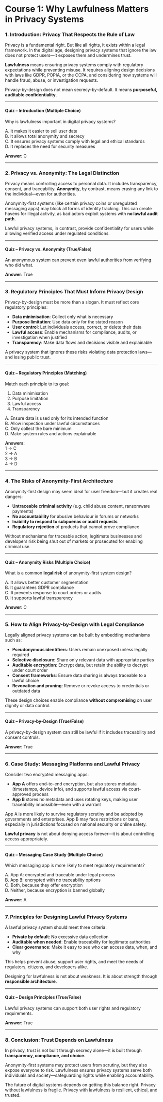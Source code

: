 # Course 1: Why Lawfulness Matters in Privacy Systems

### 1. Introduction: Privacy That Respects the Rule of Law

Privacy is a fundamental right. But like all rights, it exists within a legal framework. In the digital age, designing privacy systems that ignore the law does not protect users—it exposes them and undermines trust.

**Lawfulness** means ensuring privacy systems comply with regulatory expectations while preventing misuse. It requires aligning design decisions with laws like GDPR, POPIA, or the CCPA, and considering how systems will handle fraud, abuse, or investigation requests.

Privacy-by-design does not mean secrecy-by-default. It means **purposeful, auditable confidentiality**.

***

#### **Quiz – Introduction (Multiple Choice)**

Why is lawfulness important in digital privacy systems?

A. It makes it easier to sell user data\
B. It allows total anonymity and secrecy\
C. It ensures privacy systems comply with legal and ethical standards\
D. It replaces the need for security measures

**Answer**: C

***

### 2. Privacy vs. Anonymity: The Legal Distinction

Privacy means controlling access to personal data. It includes transparency, consent, and traceability. **Anonymity**, by contrast, means erasing any link to the individual—even for authorities.

Anonymity-first systems (like certain privacy coins or unregulated messaging apps) may block all forms of identity tracking. This can create havens for illegal activity, as bad actors exploit systems with **no lawful audit path**.

Lawful privacy systems, in contrast, provide confidentiality for users while allowing verified access under regulated conditions.

***

#### **Quiz – Privacy vs. Anonymity (True/False)**

An anonymous system can prevent even lawful authorities from verifying who did what.

**Answer**: True

***

### 3. Regulatory Principles That Must Inform Privacy Design

Privacy-by-design must be more than a slogan. It must reflect core regulatory principles:

* **Data minimisation**: Collect only what is necessary
* **Purpose limitation**: Use data only for the stated reason
* **User control**: Let individuals access, correct, or delete their data
* **Lawful access**: Enable mechanisms for compliance, audits, or investigation when justified
* **Transparency**: Make data flows and decisions visible and explainable

A privacy system that ignores these risks violating data protection laws—and losing public trust.

***

#### **Quiz – Regulatory Principles (Matching)**

Match each principle to its goal:

1. Data minimisation
2. Purpose limitation
3. Lawful access
4. Transparency

A. Ensure data is used only for its intended function\
B. Allow inspection under lawful circumstances\
C. Only collect the bare minimum\
D. Make system rules and actions explainable

**Answers**:\
1 → C\
2 → A\
3 → B\
4 → D

***

### 4. The Risks of Anonymity-First Architecture

Anonymity-first design may seem ideal for user freedom—but it creates real dangers:

* **Untraceable criminal activity** (e.g. child abuse content, ransomware payments)
* **No accountability** for abusive behaviour in forums or networks
* **Inability to respond to subpoenas or audit requests**
* **Regulatory rejection** of products that cannot prove compliance

Without mechanisms for traceable action, legitimate businesses and developers risk being shut out of markets or prosecuted for enabling criminal use.

***

#### **Quiz – Anonymity Risks (Multiple Choice)**

What is a common **legal risk** of anonymity-first system design?

A. It allows better customer segmentation\
B. It guarantees GDPR compliance\
C. It prevents response to court orders or audits\
D. It supports lawful transparency

**Answer**: C

***

### 5. How to Align Privacy-by-Design with Legal Compliance

Legally aligned privacy systems can be built by embedding mechanisms such as:

* **Pseudonymous identifiers**: Users remain unexposed unless legally required
* **Selective disclosure**: Share only relevant data with appropriate parties
* **Auditable encryption**: Encrypt data, but retain the ability to decrypt under court order
* **Consent frameworks**: Ensure data sharing is always traceable to a lawful choice
* **Revocation and pruning**: Remove or revoke access to credentials or outdated data

These design choices enable compliance **without compromising** on user dignity or data control.

***

#### **Quiz – Privacy-by-Design (True/False)**

A privacy-by-design system can still be lawful if it includes traceability and consent controls.

**Answer**: True

***

### 6. Case Study: Messaging Platforms and Lawful Privacy

Consider two encrypted messaging apps:

* **App A** offers end-to-end encryption, but also stores metadata (timestamps, device info), and supports lawful access via court-approved process
* **App B** stores no metadata and uses rotating keys, making user traceability impossible—even with a warrant

App A is more likely to survive regulatory scrutiny and be adopted by governments and enterprises. App B may face restrictions or bans, especially in jurisdictions focused on national security or online safety.

**Lawful privacy** is not about denying access forever—it is about controlling access appropriately.

***

#### **Quiz – Messaging Case Study (Multiple Choice)**

Which messaging app is more likely to meet regulatory requirements?

A. App A: encrypted and traceable under legal process\
B. App B: encrypted with no traceability options\
C. Both, because they offer encryption\
D. Neither, because encryption is banned globally

**Answer**: A

***

### 7. Principles for Designing Lawful Privacy Systems

A lawful privacy system should meet three criteria:

* **Private by default**: No excessive data collection
* **Auditable when needed**: Enable traceability for legitimate authorities
* **Clear governance**: Make it easy to see who can access data, when, and why

This helps prevent abuse, support user rights, and meet the needs of regulators, citizens, and developers alike.

Designing for lawfulness is not about weakness. It is about strength through **responsible architecture**.

***

#### **Quiz – Design Principles (True/False)**

Lawful privacy systems can support both user rights and regulatory requirements.

**Answer**: True

***

### 8. Conclusion: Trust Depends on Lawfulness

In privacy, trust is not built through secrecy alone—it is built through **transparency, compliance, and choice**.

Anonymity-first systems may protect users from scrutiny, but they also expose everyone to risk. Lawfulness ensures privacy systems serve both individuals and society—safeguarding rights while enabling accountability.

The future of digital systems depends on getting this balance right. Privacy without lawfulness is fragile. Privacy with lawfulness is resilient, ethical, and trusted.
